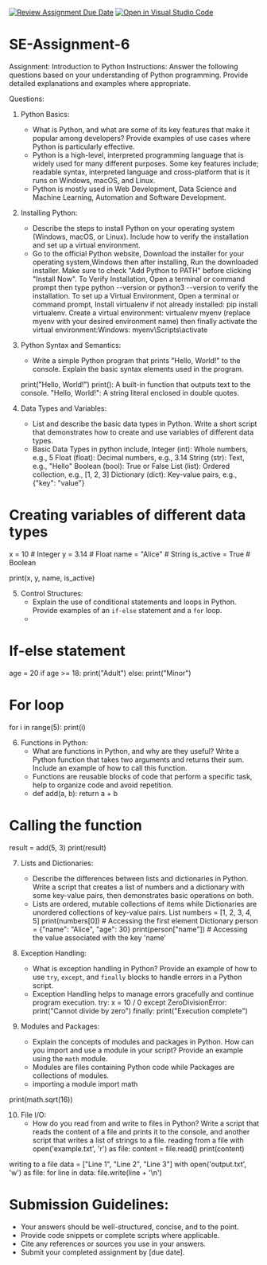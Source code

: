 [![Review Assignment Due Date](https://classroom.github.com/assets/deadline-readme-button-22041afd0340ce965d47ae6ef1cefeee28c7c493a6346c4f15d667ab976d596c.svg)](https://classroom.github.com/a/WfNmjXUk)
[![Open in Visual Studio Code](https://classroom.github.com/assets/open-in-vscode-2e0aaae1b6195c2367325f4f02e2d04e9abb55f0b24a779b69b11b9e10269abc.svg)](https://classroom.github.com/online_ide?assignment_repo_id=15343151&assignment_repo_type=AssignmentRepo)
# SE-Assignment-6
 Assignment: Introduction to Python
Instructions:
Answer the following questions based on your understanding of Python programming. Provide detailed explanations and examples where appropriate.

 Questions:

1. Python Basics:
   - What is Python, and what are some of its key features that make it popular among developers? Provide examples of use cases where Python is particularly effective.
   - Python is a high-level, interpreted programming language that is widely used for many different purposes. Some key features include; readable syntax, interpreted language and cross-platform that is it runs on Windows, macOS, and Linux.
   - Python is mostly used in Web Development, Data Science and Machine Learning, Automation and Software Development.

2. Installing Python:
   - Describe the steps to install Python on your operating system (Windows, macOS, or Linux). Include how to verify the installation and set up a virtual environment.
   - Go to the official Python website, Download the installer for your operating system,Windows then after installing, Run the downloaded installer. Make sure to check "Add Python to PATH" before clicking "Install Now".
To Verify Installation, Open a terminal or command prompt then type python --version or python3 --version to verify the installation.
To set up a Virtual Environment, Open a terminal or command prompt, Install virtualenv if not already installed: pip install virtualenv. Create a virtual environment: virtualenv myenv (replace myenv with your desired environment name) then finally activate the virtual environment:Windows: myenv\Scripts\activate


3. Python Syntax and Semantics:
   - Write a simple Python program that prints "Hello, World!" to the console. Explain the basic syntax elements used in the program.
     
   print("Hello, World!")
print(): A built-in function that outputs text to the console.
"Hello, World!": A string literal enclosed in double quotes.

4. Data Types and Variables:
   - List and describe the basic data types in Python. Write a short script that demonstrates how to create and use variables of different data types.
   - Basic Data Types in python include,
Integer (int): Whole numbers, e.g., 5
Float (float): Decimal numbers, e.g., 3.14
String (str): Text, e.g., "Hello"
Boolean (bool): True or False
List (list): Ordered collection, e.g., [1, 2, 3]
Dictionary (dict): Key-value pairs, e.g., {"key": "value"}

# Creating variables of different data types
x = 10          # Integer
y = 3.14        # Float
name = "Alice"  # String
is_active = True  # Boolean

print(x, y, name, is_active)

5. Control Structures:
   - Explain the use of conditional statements and loops in Python. Provide examples of an `if-else` statement and a `for` loop.
   - 
# If-else statement
age = 20
if age >= 18:
    print("Adult")
else:
    print("Minor")

# For loop
for i in range(5):
    print(i)


6. Functions in Python:
   - What are functions in Python, and why are they useful? Write a Python function that takes two arguments and returns their sum. Include an example of how to call this function.
   - Functions are reusable blocks of code that perform a specific task, help to organize code and avoid repetition.
   - def add(a, b):
    return a + b

# Calling the function
result = add(5, 3)
print(result)


7. Lists and Dictionaries:
   - Describe the differences between lists and dictionaries in Python. Write a script that creates a list of numbers and a dictionary with some key-value pairs, then demonstrates basic operations on both.
   - Lists are ordered, mutable collections of items while Dictionaries are unordered collections of key-value pairs.
List
numbers = [1, 2, 3, 4, 5]
print(numbers[0])  # Accessing the first element
Dictionary
person = {"name": "Alice", "age": 30}
print(person["name"])  # Accessing the value associated with the key 'name'


8. Exception Handling:
   - What is exception handling in Python? Provide an example of how to use `try`, `except`, and `finally` blocks to handle errors in a Python script.
   - Exception Handling helps to manage errors gracefully and continue program execution.
try:
    x = 10 / 0
except ZeroDivisionError:
    print("Cannot divide by zero")
finally:
    print("Execution complete")


9. Modules and Packages:
   - Explain the concepts of modules and packages in Python. How can you import and use a module in your script? Provide an example using the `math` module.
   - Modules are files containing Python code while Packages are collections of modules.
   - importing a module
import math

print(math.sqrt(16))



10. File I/O:
    - How do you read from and write to files in Python? Write a script that reads the content of a file and prints it to the console, and another script that writes a list of strings to a file.
       reading from a file
    with open('example.txt', 'r') as file:
    content = file.read()
    print(content)

writing to a file
data = ["Line 1", "Line 2", "Line 3"]
with open('output.txt', 'w') as file:
    for line in data:
        file.write(line + '\n')


# Submission Guidelines:
- Your answers should be well-structured, concise, and to the point.
- Provide code snippets or complete scripts where applicable.
- Cite any references or sources you use in your answers.
- Submit your completed assignment by [due date].


